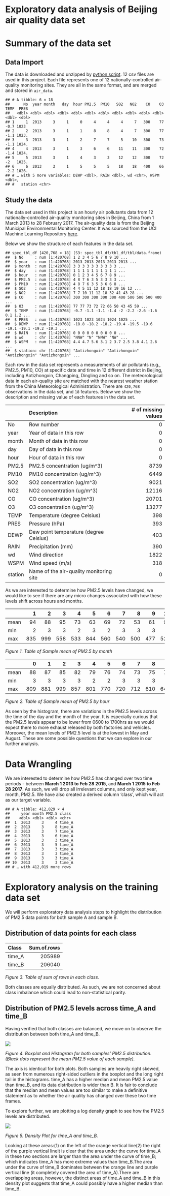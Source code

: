 Exploratory data analysis of Beijing air quality data set
================

# Summary of the data set

## Data Import

The data is downloaded and unzipped by [python
script](./download_data.py). 12 csv files are used in this project. Each
file represents one of 12 nationally-controlled air-quality monitoring
sites. They are all in the same format, and are merged and stored in
`air_data`.

    ## # A tibble: 6 × 18
    ##      No  year month   day  hour PM2.5  PM10   SO2   NO2    CO    O3  TEMP  PRES
    ##   <dbl> <dbl> <dbl> <dbl> <dbl> <dbl> <dbl> <dbl> <dbl> <dbl> <dbl> <dbl> <dbl>
    ## 1     1  2013     3     1     0     4     4     4     7   300    77  -0.7 1023 
    ## 2     2  2013     3     1     1     8     8     4     7   300    77  -1.1 1023.
    ## 3     3  2013     3     1     2     7     7     5    10   300    73  -1.1 1024.
    ## 4     4  2013     3     1     3     6     6    11    11   300    72  -1.4 1024.
    ## 5     5  2013     3     1     4     3     3    12    12   300    72  -2   1025.
    ## 6     6  2013     3     1     5     5     5    18    18   400    66  -2.2 1026.
    ## # … with 5 more variables: DEWP <dbl>, RAIN <dbl>, wd <chr>, WSPM <dbl>,
    ## #   station <chr>

## Study the data

The data set used in this project is an hourly air pollutants data from
12 nationally-controlled air-quality monitoring sites in Beijing, China
from 1 March 2013 to 28 February 2017. The air-quality data is from the
Beijing Municipal Environmental Monitoring Center. It was sourced from
the UCI Machine Learning Repository
[here](https://archive-beta.ics.uci.edu/ml/datasets/beijing+multi+site+air+quality+data).

Below we show the structure of each features in the data set.

    ## spec_tbl_df [420,768 × 18] (S3: spec_tbl_df/tbl_df/tbl/data.frame)
    ##  $ No     : num [1:420768] 1 2 3 4 5 6 7 8 9 10 ...
    ##  $ year   : num [1:420768] 2013 2013 2013 2013 2013 ...
    ##  $ month  : num [1:420768] 3 3 3 3 3 3 3 3 3 3 ...
    ##  $ day    : num [1:420768] 1 1 1 1 1 1 1 1 1 1 ...
    ##  $ hour   : num [1:420768] 0 1 2 3 4 5 6 7 8 9 ...
    ##  $ PM2.5  : num [1:420768] 4 8 7 6 3 5 3 3 3 3 ...
    ##  $ PM10   : num [1:420768] 4 8 7 6 3 5 3 6 6 8 ...
    ##  $ SO2    : num [1:420768] 4 4 5 11 12 18 18 19 16 12 ...
    ##  $ NO2    : num [1:420768] 7 7 10 11 12 18 32 41 43 28 ...
    ##  $ CO     : num [1:420768] 300 300 300 300 300 400 500 500 500 400 ...
    ##  $ O3     : num [1:420768] 77 77 73 72 72 66 50 43 45 59 ...
    ##  $ TEMP   : num [1:420768] -0.7 -1.1 -1.1 -1.4 -2 -2.2 -2.6 -1.6 0.1 1.2 ...
    ##  $ PRES   : num [1:420768] 1023 1023 1024 1024 1025 ...
    ##  $ DEWP   : num [1:420768] -18.8 -18.2 -18.2 -19.4 -19.5 -19.6 -19.1 -19.1 -19.2 -19.3 ...
    ##  $ RAIN   : num [1:420768] 0 0 0 0 0 0 0 0 0 0 ...
    ##  $ wd     : chr [1:420768] "NNW" "N" "NNW" "NW" ...
    ##  $ WSPM   : num [1:420768] 4.4 4.7 5.6 3.1 2 3.7 2.5 3.8 4.1 2.6 ...
    ##  $ station: chr [1:420768] "Aotizhongxin" "Aotizhongxin" "Aotizhongxin" "Aotizhongxin" ...

Each row in the data set represents a measurements of air pollutants
(e.g., PM2.5, PM10, CO) at specific date and time in 12 different
district in Beijing, including Aotizhongxin, Changping, Dingling and so
on. The meteorological data in each air-quality site are matched with
the nearest weather station from the China Meteorological
Administration. There are `420,768` observations in the data set, and
`18` features. Below we show the description and missing value of each
features in the data set.

|         | Description                             | # of missing values |
|:--------|:----------------------------------------|--------------------:|
| No      | Row number                              |                   0 |
| year    | Year of data in this row                |                   0 |
| month   | Month of data in this row               |                   0 |
| day     | Day of data in this row                 |                   0 |
| hour    | Hour of data in this row                |                   0 |
| PM2.5   | PM2.5 concentration (ug/m^3)            |                8739 |
| PM10    | PM10 concentration (ug/m^3)             |                6449 |
| SO2     | SO2 concentration (ug/m^3)              |                9021 |
| NO2     | NO2 concentration (ug/m^3)              |               12116 |
| CO      | CO concentration (ug/m^3)               |               20701 |
| O3      | O3 concentration (ug/m^3)               |               13277 |
| TEMP    | Temperature (degree Celsius)            |                 398 |
| PRES    | Pressure (hPa)                          |                 393 |
| DEWP    | Dew point temperature (degree Celsius)  |                 403 |
| RAIN    | Precipitation (mm)                      |                 390 |
| wd      | Wind direction                          |                1822 |
| WSPM    | Wind speed (m/s)                        |                 318 |
| station | Name of the air-quality monitoring site |                   0 |

As we are interested to determine how PM2.5 levels have changed, we
would like to see if there are any micro changes associated with how
these levels shift across hours and months.

|      |   1 |   2 |   3 |   4 |   5 |   6 |   7 |   8 |   9 |  10 |  11 |  12 |
|:-----|----:|----:|----:|----:|----:|----:|----:|----:|----:|----:|----:|----:|
| mean |  94 |  88 |  95 |  73 |  63 |  69 |  72 |  53 |  61 |  92 |  93 | 105 |
| min  |   2 |   3 |   3 |   2 |   3 |   2 |   3 |   3 |   3 |   3 |   3 |   3 |
| max  | 835 | 999 | 558 | 533 | 844 | 560 | 540 | 500 | 477 | 527 | 687 | 741 |

*Figure 1. Table of Sample mean of PM2.5 by month*

|      |   0 |   1 |   2 |   3 |   4 |   5 |   6 |   7 |   8 |   9 |  10 |  11 |  12 |  13 |  14 |  15 |  16 |  17 |  18 |  19 |  20 |  21 |  22 |  23 |
|:-----|----:|----:|----:|----:|----:|----:|----:|----:|----:|----:|----:|----:|----:|----:|----:|----:|----:|----:|----:|----:|----:|----:|----:|----:|
| mean |  88 |  87 |  85 |  82 |  79 |  76 |  74 |  73 |  75 |  76 |  77 |  77 |  77 |  76 |  75 |  75 |  74 |  75 |  78 |  82 |  87 |  89 |  89 |  89 |
| min  |   3 |   3 |   3 |   3 |   2 |   2 |   3 |   3 |   3 |   3 |   2 |   2 |   3 |   3 |   2 |   2 |   3 |   2 |   2 |   3 |   3 |   2 |   3 |   2 |
| max  | 809 | 881 | 999 | 857 | 801 | 770 | 720 | 712 | 610 | 640 | 661 | 705 | 844 | 741 | 718 | 708 | 687 | 689 | 684 | 670 | 685 | 685 | 770 | 737 |

*Figure 2. Table of Sample mean of PM2.5 by hour*

As seen by the histogram, there are variations in the PM2.5 levels
across the time of the day and the month of the year. It is especially
curious that the PM2.5 levels appear to be lower from 0600 to 1700hrs as
we would expect there to more exhaust released by both factories and
vehicles. Moreover, the mean levels of PM2.5 level is at the lowest in
May and August. These are some possible questions that we can explore in
our further analysis.

# Data Wrangling

We are interested to determine how PM2.5 has changed over two time
periods - between **March 1 2013 to Feb 28 2015**, and **March 1 2015 to
Feb 28 2017**. As such, we will drop all irrelevant columns, and only
kept year, month, PM2.5. We have also created a derived column ‘class’,
which will act as our target variable.

    ## # A tibble: 412,029 × 4
    ##     year month PM2.5 class 
    ##    <dbl> <dbl> <dbl> <chr> 
    ##  1  2013     3     4 time_A
    ##  2  2013     3     8 time_A
    ##  3  2013     3     7 time_A
    ##  4  2013     3     6 time_A
    ##  5  2013     3     3 time_A
    ##  6  2013     3     5 time_A
    ##  7  2013     3     3 time_A
    ##  8  2013     3     3 time_A
    ##  9  2013     3     3 time_A
    ## 10  2013     3     3 time_A
    ## # … with 412,019 more rows

# Exploratory analysis on the training data set

We will perform exploratory data analysis steps to highlight the
distribution of PM2.5 data points for both sample A and sample B.

## Distribution of data points for each class

| Class  | Sum.of.rows |
|:-------|------------:|
| time_A |      205989 |
| time_B |      206040 |

*Figure 3. Table of sum of rows in each class.*

Both classes are equally distributed. As such, we are not concerned
about class imbalance which could lead to non-statistical parity.

## Distribution of PM2.5 levels across time_A and time_B

Having verified that both classes are balanced, we move on to observe
the distribution between both time_A and time_B.

![](Beijing_air_quality_EDA_files/figure-gfm/EDA%20hisogram%20plot-1.png)<!-- -->

*Figure 4. Boxplot and Histogram for both samples’ PM2.5 distribution.
(Black dots represent the mean PM2.5 value of each sample).*

The axis is identical for both plots. Both samples are heavily right
skewed, as seen from numerous right-sided outliers in the boxplot and
the long right tail in the histograms. time_A has a higher median and
mean PM2.5 value than time_B, and its data distribution is wider than B.
It is fair to conclude that the median and mean values are too similar
to make a definitive statement as to whether the air quality has changed
over these two time frames.

To explore further, we are plotting a log density graph to see how the
PM2.5 levels are distributed.

![](Beijing_air_quality_EDA_files/figure-gfm/density%20plot-1.png)<!-- -->

*Figure 5. Density Plot for time_A and time_B.*

Looking at these areas:(1) on the left of the orange vertical line(2) the right of the purple vertical lineIt is clear that the area under the curve for time_A in these two sections are larger than the area under the curve of time_B; which indicates time_A has more extreme values than time_B.The area under the curve of time_B dominates between the orange line and purple vertical line (it completely covered the area of time_A).There are overlapping areas, however, the distinct areas of time_A and time_B in this density plot suggests that time_A could possibly have a higher median than time_B.
